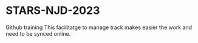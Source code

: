 # STARS-NJD-2023
Github training
This facilitatge to manage track 
makes easier the work 
and need to be synced 
online.
